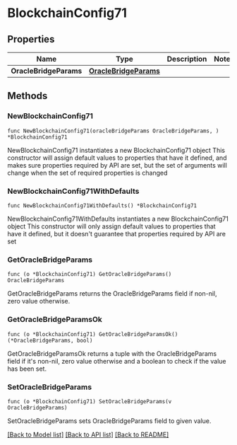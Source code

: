 # BlockchainConfig71

## Properties

Name | Type | Description | Notes
------------ | ------------- | ------------- | -------------
**OracleBridgeParams** | [**OracleBridgeParams**](OracleBridgeParams.md) |  | 

## Methods

### NewBlockchainConfig71

`func NewBlockchainConfig71(oracleBridgeParams OracleBridgeParams, ) *BlockchainConfig71`

NewBlockchainConfig71 instantiates a new BlockchainConfig71 object
This constructor will assign default values to properties that have it defined,
and makes sure properties required by API are set, but the set of arguments
will change when the set of required properties is changed

### NewBlockchainConfig71WithDefaults

`func NewBlockchainConfig71WithDefaults() *BlockchainConfig71`

NewBlockchainConfig71WithDefaults instantiates a new BlockchainConfig71 object
This constructor will only assign default values to properties that have it defined,
but it doesn't guarantee that properties required by API are set

### GetOracleBridgeParams

`func (o *BlockchainConfig71) GetOracleBridgeParams() OracleBridgeParams`

GetOracleBridgeParams returns the OracleBridgeParams field if non-nil, zero value otherwise.

### GetOracleBridgeParamsOk

`func (o *BlockchainConfig71) GetOracleBridgeParamsOk() (*OracleBridgeParams, bool)`

GetOracleBridgeParamsOk returns a tuple with the OracleBridgeParams field if it's non-nil, zero value otherwise
and a boolean to check if the value has been set.

### SetOracleBridgeParams

`func (o *BlockchainConfig71) SetOracleBridgeParams(v OracleBridgeParams)`

SetOracleBridgeParams sets OracleBridgeParams field to given value.



[[Back to Model list]](../README.md#documentation-for-models) [[Back to API list]](../README.md#documentation-for-api-endpoints) [[Back to README]](../README.md)


